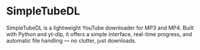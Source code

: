 # SimpleTubeDL
SimpleTubeDL is a lightweight YouTube downloader for MP3 and MP4. Built with Python and yt-dlp, it offers a simple interface, real-time progress, and automatic file handling — no clutter, just downloads.
